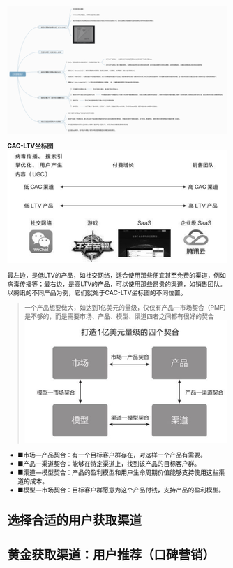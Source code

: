 <!--
 * @Author: your name
 * @Date: 2021-04-28 19:51:20
 * @LastEditTime: 2021-04-28 20:00:39
 * @LastEditors: Please set LastEditors
 * @Description: In User Settings Edit
 * @FilePath: /growth-hacker/docs/互联网运营: 如何获取用户(六).md
-->
![](../assets/img/getuser.png)

<b>CAC-LTV坐标图</b>
![](./../assets/img/ltvandcac.jpeg)

最左边，是低LTV的产品，如社交网络，适合使用那些便宜甚至免费的渠道，例如病毒传播等；最右边，是高LTV的产品，可以使用那些昂贵的渠道，如销售团队。以腾讯的不同产品为例，它们就处于CAC-LTV坐标图的不同位置。

> 一个产品想要做大，如达到1亿美元的量级，仅仅有产品—市场契合（PMF）是不够的，而是需要市场、产品、模型、渠道四者之间都有很好的契合
![](./../assets/img/four.jpeg)
- ■市场—产品契合：有一个目标客户群存在，对这样一个产品有需要。
- ■产品—渠道契合：能够在特定渠道上，找到该产品的目标客户群。
- ■渠道—模型契合：产品的盈利模型和用户生命周期价值能够支持使用这些渠道的成本。
- ■模型—市场契合：目标客户群愿意为这个产品付钱，支持产品的盈利模型。


# 选择合适的用户获取渠道

# 黄金获取渠道：用户推荐（口碑营销）